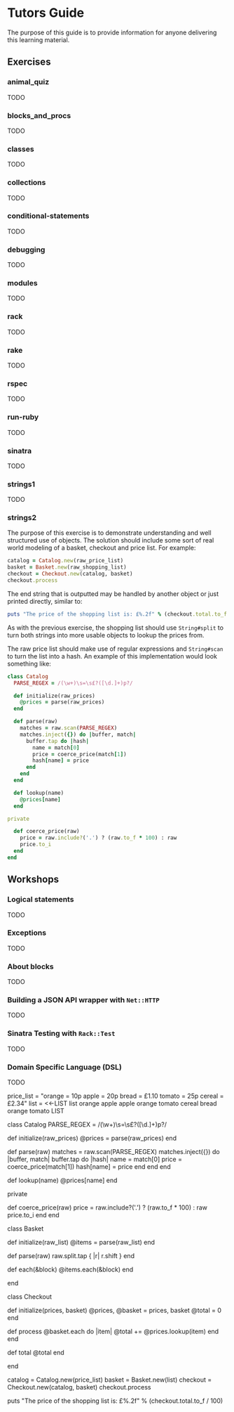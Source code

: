 # Tutors Guide

The purpose of this guide is to provide information for anyone delivering this learning material.


## Exercises


### animal_quiz

TODO


### blocks_and_procs

TODO


### classes

TODO


### collections

TODO


### conditional-statements

TODO


### debugging

TODO


### modules

TODO


### rack

TODO


### rake

TODO


### rspec

TODO


### run-ruby

TODO


### sinatra

TODO


### strings1

TODO


### strings2

The purpose of this exercise is to demonstrate understanding and well structured use of objects. The solution should include some sort of real world modeling of a basket, checkout and price list. For example:

```ruby
catalog = Catalog.new(raw_price_list)
basket = Basket.new(raw_shopping_list)
checkout = Checkout.new(catalog, basket)
checkout.process
```

The end string that is outputted may be handled by another object or just printed directly, similar to:

```ruby
puts "The price of the shopping list is: £%.2f" % (checkout.total.to_f / 100)
```

As with the previous exercise, the shopping list should use `String#split` to turn both strings into more usable objects to lookup the prices from.

The raw price list should make use of regular expressions and `String#scan` to turn the list into a hash. An example of this implementation would look something like:

```ruby
class Catalog
  PARSE_REGEX = /(\w+)\s=\s£?([\d.]+)p?/

  def initialize(raw_prices)
    @prices = parse(raw_prices)
  end

  def parse(raw)
    matches = raw.scan(PARSE_REGEX)
    matches.inject({}) do |buffer, match|
      buffer.tap do |hash|
        name = match[0]
        price = coerce_price(match[1])
        hash[name] = price
      end
    end
  end

  def lookup(name)
    @prices[name]
  end

private

  def coerce_price(raw)
    price = raw.include?('.') ? (raw.to_f * 100) : raw
    price.to_i
  end
end
```


## Workshops


### Logical statements

TODO


### Exceptions

TODO


### About blocks

TODO


### Building a JSON API wrapper with `Net::HTTP`

TODO


### Sinatra Testing with `Rack::Test`

TODO


### Domain Specific Language (DSL)

TODO



price_list = "orange = 10p apple = 20p bread = £1.10 tomato = 25p cereal = £2.34"
list = <<-LIST
 list
 orange
 apple
 apple
 orange
 tomato
 cereal
 bread
 orange
 tomato
LIST

class Catalog
  PARSE_REGEX = /(\w+)\s=\s£?([\d.]+)p?/

  def initialize(raw_prices)
    @prices = parse(raw_prices)
  end

  def parse(raw)
    matches = raw.scan(PARSE_REGEX)
    matches.inject({}) do |buffer, match|
      buffer.tap do |hash|
        name = match[0]
        price = coerce_price(match[1])
        hash[name] = price
      end
    end
  end

  def lookup(name)
    @prices[name]
  end

private

  def coerce_price(raw)
    price = raw.include?('.') ? (raw.to_f * 100) : raw
    price.to_i
  end
end

class Basket

  def initialize(raw_list)
    @items = parse(raw_list)
  end

  def parse(raw)
    raw.split.tap { |r| r.shift }
  end

  def each(&block)
    @items.each(&block)
  end

end

class Checkout

  def initialize(prices, basket)
    @prices, @basket = prices, basket
    @total = 0
  end

  def process
    @basket.each do |item|
      @total += @prices.lookup(item)
    end
  end

  def total
    @total
  end

end

catalog = Catalog.new(price_list)
basket = Basket.new(list)
checkout = Checkout.new(catalog, basket)
checkout.process

puts "The price of the shopping list is: £%.2f" % (checkout.total.to_f / 100)
